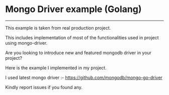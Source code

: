 # Mongo Driver example (Golang)
***


This example is taken from real production project.

This includes implementation of most of the functionalities used in project using mongo-driver.

Are you looking to introduce new and featured mongodb driver in your project? 

Here is the example I implemented in my project.

I used latest mongo driver :- https://github.com/mongodb/mongo-go-driver

Kindly report issues if you found any.
